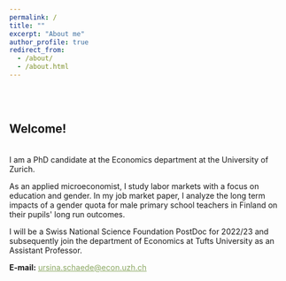 ```yaml
---
permalink: /
title: ""
excerpt: "About me"
author_profile: true
redirect_from:
  - /about/
  - /about.html
---
```


<br/><br/>

## Welcome!

<br/>
I am a PhD candidate at the Economics department at the University of Zurich.

As an applied microeconomist, I study labor markets with a focus on education and gender. In my job market paper,
I analyze the long term impacts of a gender quota for male primary school teachers in Finland on their pupils' long run outcomes.


I will be a Swiss National Science Foundation PostDoc for 2022/23 and subsequently join the department of Economics at Tufts University as an Assistant Professor.
<br/>

**E-mail:** [<span style="color:#8AA761; text-decoration: underline">ursina.schaede@econ.uzh.ch</span>](ursina.schaede@econ.uzh.ch)
<br/>
<br/>
<br/>

<!-- I am part of a great cohort of job market candidates at the University of Zurich, and you can find more about my colleagues' research [<span style="color:#8AA761; text-decoration: underline">here</span>](https://www.econ.uzh.ch/en/study/phd/zurichgse/jobmarketcandidates.html). -->
